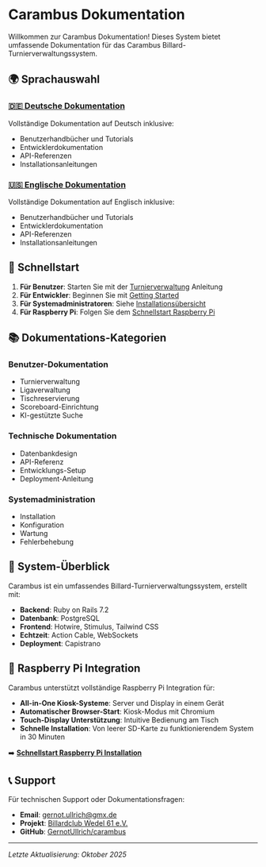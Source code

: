 # Carambus Dokumentation

Willkommen zur Carambus Dokumentation! Dieses System bietet umfassende Dokumentation für das Carambus Billard-Turnierverwaltungssystem.

## 🌍 Sprachauswahl

### [🇩🇪 Deutsche Dokumentation](README.md)
Vollständige Dokumentation auf Deutsch inklusive:
- Benutzerhandbücher und Tutorials
- Entwicklerdokumentation
- API-Referenzen
- Installationsanleitungen

### [🇺🇸 Englische Dokumentation](README.md)
Vollständige Dokumentation auf Englisch inklusive:
- Benutzerhandbücher und Tutorials
- Entwicklerdokumentation
- API-Referenzen
- Installationsanleitungen

## 🚀 Schnellstart

1. **Für Benutzer**: Starten Sie mit der [Turnierverwaltung](tournament.md) Anleitung
2. **Für Entwickler**: Beginnen Sie mit [Getting Started](GETTING_STARTED_DEVELOPER.md)
3. **Für Systemadministratoren**: Siehe [Installationsübersicht](installation_overview.md)
4. **Für Raspberry Pi**: Folgen Sie dem [Schnellstart Raspberry Pi](quickstart_raspberry_pi.md)

## 📚 Dokumentations-Kategorien

### Benutzer-Dokumentation
- Turnierverwaltung
- Ligaverwaltung
- Tischreservierung
- Scoreboard-Einrichtung
- KI-gestützte Suche

### Technische Dokumentation
- Datenbankdesign
- API-Referenz
- Entwicklungs-Setup
- Deployment-Anleitung

### Systemadministration
- Installation
- Konfiguration
- Wartung
- Fehlerbehebung

## 🔧 System-Überblick

Carambus ist ein umfassendes Billard-Turnierverwaltungssystem, erstellt mit:
- **Backend**: Ruby on Rails 7.2
- **Datenbank**: PostgreSQL
- **Frontend**: Hotwire, Stimulus, Tailwind CSS
- **Echtzeit**: Action Cable, WebSockets
- **Deployment**: Capistrano

## 📱 Raspberry Pi Integration

Carambus unterstützt vollständige Raspberry Pi Integration für:
- **All-in-One Kiosk-Systeme**: Server und Display in einem Gerät
- **Automatischer Browser-Start**: Kiosk-Modus mit Chromium
- **Touch-Display Unterstützung**: Intuitive Bedienung am Tisch
- **Schnelle Installation**: Von leerer SD-Karte zu funktionierendem System in 30 Minuten

➡️ **[Schnellstart Raspberry Pi Installation](quickstart_raspberry_pi.md)**

## 📞 Support

Für technischen Support oder Dokumentationsfragen:
- **Email**: gernot.ullrich@gmx.de
- **Projekt**: [Billardclub Wedel 61 e.V.](http://www.billardclub-wedel.de/)
- **GitHub**: [GernotUllrich/carambus](https://github.com/GernotUllrich/carambus)

---

*Letzte Aktualisierung: Oktober 2025*



